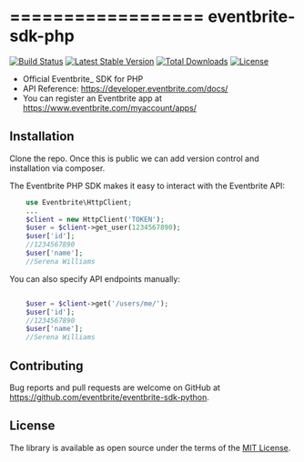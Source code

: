 ==================
eventbrite-sdk-php
==================

[![Build Status](https://travis-ci.org/eventbrite/eventbrite-sdk-php.svg?branch=master)](https://travis-ci.org/eventbrite/eventbrite-sdk-php)
[![Latest Stable Version](https://poser.pugx.org/eventbrite/eventbrite-sdk-php/v/stable)](https://packagist.org/packages/eventbrite/eventbrite-sdk-php)
[![Total Downloads](https://poser.pugx.org/eventbrite/eventbrite-sdk-php/downloads)](https://packagist.org/packages/eventbrite/eventbrite-sdk-php)
[![License](https://poser.pugx.org/eden/eventbrite/license)](https://packagist.org/packages/eden/eventbrite)


* Official Eventbrite_ SDK for PHP
* API Reference: https://developer.eventbrite.com/docs/
* You can register an Eventbrite app at https://www.eventbrite.com/myaccount/apps/


Installation
------------
Clone the repo. Once this is public we can add version control and installation via composer.

The Eventbrite PHP SDK makes it easy to interact with the Eventbrite API:

```php
    use Eventbrite\HttpClient;
    ...
    $client = new HttpClient('TOKEN');
    $user = $client->get_user(1234567890);
    $user['id'];
    //1234567890
    $user['name'];
    //Serena Williams
```
You can also specify API endpoints manually:

```php

    $user = $client->get('/users/me/');
    $user['id'];
    //1234567890
    $user['name'];
    //Serena Williams
```
Contributing
------------

Bug reports and pull requests are welcome on GitHub at https://github.com/eventbrite/eventbrite-sdk-python.


License
-------

The library is available as open source under the terms of the [MIT License](http://opensource.org/licenses/MIT).
